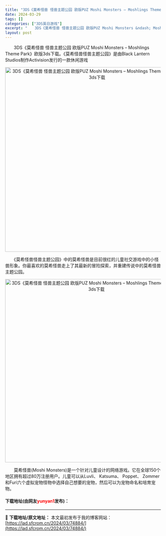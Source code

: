 ```yaml
---
title: "3DS《莫希怪兽 怪兽主题公园 欧版PUZ Moshi Monsters – Moshlings Theme Park》欧版3ds下载"
date: 2024-03-29
tags: []
categories: ["3DS英日游戏"]
excerpt: "　　3DS《莫希怪兽 怪兽主题公园 欧版PUZ Moshi Monsters &ndash; Moshlings Theme Park》欧版3ds下载。《莫希怪兽怪兽主题公园》是由Black Lantern Studios制作Activision发行的一款休闲游戏 　　《莫希怪兽怪兽主题公园》中的莫&hellip;"
layout: post
---
```


 <p>　　3DS《莫希怪兽 怪兽主题公园 欧版PUZ Moshi Monsters &ndash; Moshlings Theme Park》欧版3ds下载。《莫希怪兽怪兽主题公园》是由Black Lantern Studios制作Activision发行的一款休闲游戏</p> <p align="center"><img align="" border="0" src="https://lad.sfcrom.cn/wp-content/uploads/2024/03/20240329_66062a4698ea0.png" width="595" alt="3DS《莫希怪兽 怪兽主题公园 欧版PUZ Moshi Monsters – Moshlings Theme Park》欧版3ds下载" /></p> <p>　　《莫希怪兽怪兽主题公园》中的莫希怪兽是目前很红的儿童社交游戏中的小怪兽形象。你最喜欢的莫希怪兽走上了其最新的冒险探索，并重建传说中的莫希怪兽主题公园。</p> <p align="center"><img align="" border="0" src="https://lad.sfcrom.cn/wp-content/uploads/2024/03/20240329_66062a47d83dd.png" width="591" alt="3DS《莫希怪兽 怪兽主题公园 欧版PUZ Moshi Monsters – Moshlings Theme Park》欧版3ds下载" /></p> <p>　　莫希怪兽(Moshi Monsters)是一个针对儿童设计的网络游戏。它在全球150个地区拥有超过80万注册用户。儿童可以从Luvli、 Katsuma、 Poppet、 Zommer和Furi六个虚拟宠物怪物中选择自己想要的宠物，然后可以为宠物命名和培育宠物。</p> <p><h4>下载地址(由网友<font color="red">yunyan1</font>发布)：</h4></p> 

---
📖 **下载地址/原文地址：** 本文最初发布于我的博客网站：[https://lad.sfcrom.cn/2024/03/74884/](https://lad.sfcrom.cn/2024/03/74884/)
